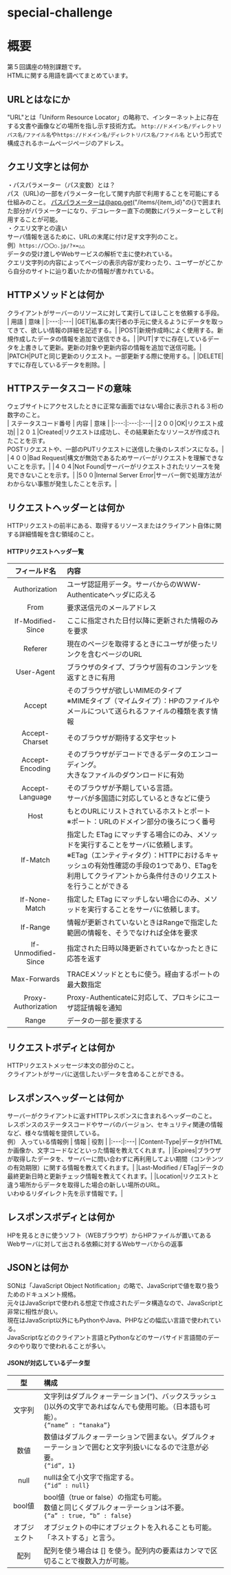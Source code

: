 # special-challenge
# 概要
第５回講座の特別課題です。  
HTMLに関する用語を調べてまとめています。  
## URLとはなにか
"URL"とは「Uniform Resource Locator」の略称で、インターネット上に存在する文書や画像などの場所を指し示す技術方式。
`http://ドメイン名/ディレクトリパス名/ファイル名`や`https://ドメイン名/ディレクトリパス名/ファイル名`
という形式で構成されるホームページページのアドレス。
## クエリ文字とは何か  
・パスパラメーター（パス変数）とは？  
パス（URL)の一部をパラメーター化して関す内部で利用することを可能にする仕組みのこと。
パスパラメーターは@app.get("/items/{item_id}"の{}で囲まれた部分がパラメーターになり、デコレーター直下の関数にパラメーターとして利用することが可能。  
・クエリ文字との違い  
サーバ情報を送るために、URLの末尾に付け足す文字列のこと。  
例）```https://〇〇○.jp/?×=△△```  
データの受け渡しやWebサービスの解析で主に使われている。  
クエリ文字列の内容によってページの表示内容が変わったり、ユーザーがどこから自分のサイトに辿り着いたかの情報が書かれている。
## HTTPメソッドとは何か  
クライアントがサーバーのリソースに対して実行してほしことを依頼する手段。  
| 用語 | 意味 |
|:---:|:---|
|GET|私事の実行者の手元に使えるようにデータを取ってきて、欲しい情報の詳細を記述する。|
|POST|新規作成時によく使用する。新規作成したデータの情報を追加で送信できる。|
|PUT|すでに存在しているデータを上書きして更新。更新の対象や更新内容の情報を追加で送信可能。|
|PATCH|PUTと同じ更新のリクエスト。一部更新する際に使用する。|
|DELETE|すでに存在しているデータを削除。|
## HTTPステータスコードの意味  
ウェブサイトにアクセスしたときに正常な画面ではない場合に表示される３桁の数字のこと。  
| ステータスコード番号 | 内容 | 意味 |
|:---:|:---:|:---|
|２００|OK|リクエスト成功|
|２０１|Created|リクエストは成功し、その結果新たなリソースが作成されたことを示す。<br>POSTリクエストや、一部のPUTリクエストに送信した後のレスポンスになる。|
|４００|Bad Request|構文が無効であるためサーバーがリクエストを理解できないことを示す。|
|４０４|Not Found|サーバーがリクエストされたリソースを発見できないことを示す。|
|5００|Internal Server Error|サーバー側で処理方法がわからない事態が発生したことを示す。|
## リクエストヘッダーとは何か
HTTPリクエストの前半にある、取得するリソースまたはクライアント自体に関する詳細情報を含む領域のこと。  
#### HTTPリクエストヘッダ一覧  
| フィールド名 | 内容 |
|:---:|:---|
|Authorization|ユーザ認証用データ。サーバからのWWW-Authenticateヘッダに応える|
|From|要求送信元のメールアドレス|
|If-Modified-Since|ここに指定された日付以降に更新された情報のみを要求|
|Referer|現在のページを取得するときにユーザが使ったリンクを含むページのURL|
|User-Agent|ブラウザのタイプ、ブラウザ固有のコンテンツを返すときに有用|
|Accept|そのブラウザが欲しいMIMEのタイプ <br>※MIMEタイプ（マイムタイプ）：HPのファイルやメールについて送られるファイルの種類を表す情報|
|Accept-Charset|そのブラウザが期待する文字セット|
|Accept-Encoding|そのブラウザがデコードできるデータのエンコーディング。<br>大きなファイルのダウンロードに有効|
|Accept-Language|そのブラウザが予期している言語。<br>サーバが多国語に対応しているときなどに使う|
|Host|もとのURLにリストされているホストとポート<br>※ポート：URLのドメイン部分の後ろにつく番号|
|If-Match|指定した ETag にマッチする場合にのみ、メソッドを実行することをサーバに依頼します。<br>※ETag（エンティティタグ）：HTTPにおけるキャッシュの有効性確認の手段の1つであり、ETagを利用してクライアントから条件付きのリクエストを行うことができる|
|If-None-Match|指定した ETag にマッチしない場合にのみ、メソッドを実行することをサーバに依頼します。|
|If-Range|情報が更新されていないときはRangeで指定した範囲の情報を、そうでなければ全体を要求|
|If-Unmodified-Since|指定された日時以降更新されていなかったときに応答を返す|
|Max-Forwards|TRACEメソッドとともに使う。経由するポートの最大数指定|
|Proxy-Authorization|Proxy-Authenticateに対応して、プロキシにユーザ認証情報を通知|
|Range|データの一部を要求する|
## リクエストボディとは何か  
HTTPリクエストメッセージ本文の部分のこと。<br>クライアントがサーバに送信したいデータを含めることができる。
## レスポンスヘッダーとは何か  
サーバーがクライアントに返すHTTPレスポンスに含まれるヘッダーのこと。<br>レスポンスのステータスコードやサーバのバージョン、セキュリティ関連の情報など、様々な情報を提供している。  
例） 入っている情報例
| 情報 | 役割 |
|:---:|:---|
|Content-Type|データがHTMLか画像か、文字コードなどといった情報を教えてくれます。|
|Expires|ブラウザが取得したデータを、サーバーに問い合わずに再利用してよい期間（コンテンツの有効期限）に関する情報を教えてくれます。|
|Last-Modified / ETag|データの最終更新日時と更新チェック情報を教えてくれます。|
|Location|リクエストと違う場所からデータを取得した場合の新しい場所のURL。<br>いわゆるリダイレクト先を示す情報です。|
## レスポンスボディとは何か  
HPを見るときに使うソフト（WEBブラウザ）からHPファイルが置いてあるWebサーバに対して出される依頼に対するWebサーバからの返事
## JSONとは何か  
SONは「JavaScript Object Notification」の略で、JavaScriptで値を取り扱うためのドキュメント規格。  
元々はJavaScriptで使われる想定で作成されたデータ構造なので、JavaScriptと非常に相性が良い。  
現在はJavaScript以外にもPythonやJava、PHPなどの幅広い言語で使われている。  
JavaScriptなどのクライアント言語とPythonなどのサーバサイド言語間のデータのやり取りで使われることが多い。  
#### JSONが対応しているデータ型  
| 型 | 構成 |
|:---:|:---|
|文字列|文字列はダブルクォーテーション(“)、バックスラッシュ(\)以外の文字であればなんでも使用可能。（日本語も可能）。<br>`{“name” : “tanaka”}`|
|数値|数値はダブルクォーテーションで囲まない。ダブルクォーテーションで囲むと文字列扱いになるので注意が必要。<br>`{“id”, 1}`|
|null|nullは全て小文字で指定する。<br>`{“id” : null}`|
|bool値|bool値（true or false）の指定も可能。<br>数値と同じくダブルクォーテーションは不要。<br>`{“a” : true, “b” : false}`|
|オブジェクト|オブジェクトの中にオブジェクトを入れることも可能。「ネストする」と言う。|
|配列|配列を使う場合は [] を使う。配列内の要素はカンマで区切ることで複数入力が可能。|
